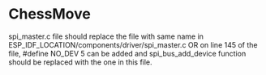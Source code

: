# ChessMove

spi_master.c file should replace the file with same name in ESP_IDF_LOCATION/components/driver/spi_master.c
OR
on line 145 of the file, #define NO_DEV 5 can be added and spi_bus_add_device function should be replaced with the one in this file.
